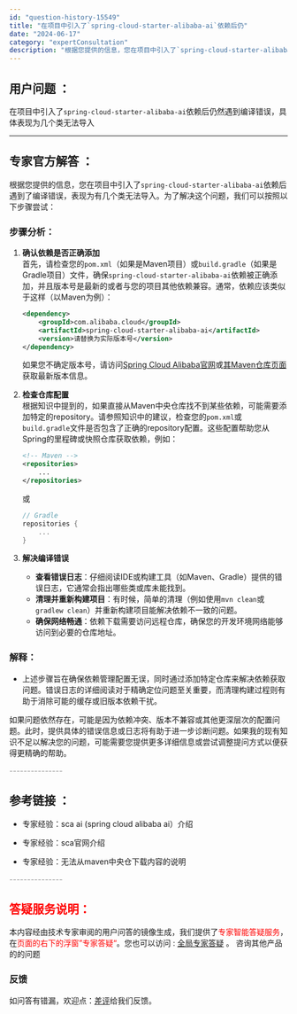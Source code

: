 ```yaml
---
id: "question-history-15549"
title: "在项目中引入了`spring-cloud-starter-alibaba-ai`依赖后仍"
date: "2024-06-17"
category: "expertConsultation"
description: "根据您提供的信息，您在项目中引入了`spring-cloud-starter-alibaba-ai`依赖后遇到了编译错误，表现为有几个类无法导入。为了解决这个问题，我们可以按照以下步骤尝试：### 步骤分析：1. **确认依赖是否正确添加**     首先，请检查您的`pom.xml`（如果是Mav"
---
```


## 用户问题 ： 
 在项目中引入了`spring-cloud-starter-alibaba-ai`依赖后仍然遇到编译错误，具体表现为几个类无法导入  

---------------
## 专家官方解答 ：

根据您提供的信息，您在项目中引入了`spring-cloud-starter-alibaba-ai`依赖后遇到了编译错误，表现为有几个类无法导入。为了解决这个问题，我们可以按照以下步骤尝试：

### 步骤分析：

1. **确认依赖是否正确添加**  
   首先，请检查您的`pom.xml`（如果是Maven项目）或`build.gradle`（如果是Gradle项目）文件，确保`spring-cloud-starter-alibaba-ai`依赖被正确添加，并且版本号是最新的或者与您的项目其他依赖兼容。通常，依赖应该类似于这样（以Maven为例）：
   ```xml
   <dependency>
       <groupId>com.alibaba.cloud</groupId>
       <artifactId>spring-cloud-starter-alibaba-ai</artifactId>
       <version>请替换为实际版本号</version>
   </dependency>
   ```
   如果您不确定版本号，请访问[Spring Cloud Alibaba官网](https://github.com/alibaba/spring-cloud-alibaba)或[其Maven仓库页面](https://mvnrepository.com/artifact/com.alibaba.cloud/spring-cloud-starter-alibaba-ai)获取最新版本信息。

2. **检查仓库配置**  
   根据知识中提到的，如果直接从Maven中央仓库找不到某些依赖，可能需要添加特定的repository。请参照知识中的建议，检查您的`pom.xml`或`build.gradle`文件是否包含了正确的repository配置。这些配置帮助您从Spring的里程碑或快照仓库获取依赖，例如：
   ```xml
   <!-- Maven -->
   <repositories>
       ...
   </repositories>
   ```
   或
   ```groovy
   // Gradle
   repositories {
       ...
   }
   ```

3. **解决编译错误**  
   - **查看错误日志**：仔细阅读IDE或构建工具（如Maven、Gradle）提供的错误日志，它通常会指出哪些类或库未能找到。
   - **清理并重新构建项目**：有时候，简单的清理（例如使用`mvn clean`或`gradlew clean`）并重新构建项目能解决依赖不一致的问题。
   - **确保网络畅通**：依赖下载需要访问远程仓库，确保您的开发环境网络能够访问到必要的仓库地址。

### 解释：

- 上述步骤旨在确保依赖管理配置无误，同时通过添加特定仓库来解决依赖获取问题。错误日志的详细阅读对于精确定位问题至关重要，而清理构建过程则有助于消除可能的缓存或旧版本依赖干扰。

如果问题依然存在，可能是因为依赖冲突、版本不兼容或其他更深层次的配置问题。此时，提供具体的错误信息或日志将有助于进一步诊断问题。如果我的现有知识不足以解决您的问题，可能需要您提供更多详细信息或尝试调整提问方式以便获得更精确的帮助。


<font color="#949494">---------------</font> 


## 参考链接 ：

* 专家经验：sca ai (spring cloud alibaba ai）介绍 
 
 * 专家经验：sca官网介绍 
 
 * 专家经验：无法从maven中央仓下载内容的说明 


 <font color="#949494">---------------</font> 
 


## <font color="#FF0000">答疑服务说明：</font> 

本内容经由技术专家审阅的用户问答的镜像生成，我们提供了<font color="#FF0000">专家智能答疑服务</font>，在<font color="#FF0000">页面的右下的浮窗”专家答疑“</font>。您也可以访问 : [全局专家答疑](https://answer.opensource.alibaba.com/docs/intro) 。 咨询其他产品的的问题

### 反馈
如问答有错漏，欢迎点：[差评](https://ai.nacos.io/user/feedbackByEnhancerGradePOJOID?enhancerGradePOJOId=15574)给我们反馈。
